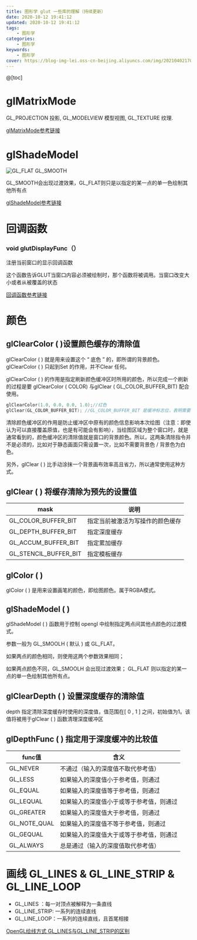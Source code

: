 ```yaml
---
title: 图形学 glut 一些库的理解（持续更新）
date: 2020-10-12 19:41:12
updated: 2020-10-12 19:41:12
tags:
	- 图形学
categories: 
    - 图形学
keywords:
    - 图形学
cover: https://blog-img-lei.oss-cn-beijing.aliyuncs.com/img/20210402170932.png
---
```



@[toc]
# glMatrixMode

GL_PROJECTION 投影, GL_MODELVIEW 模型视图, GL_TEXTURE 纹理.

[glMatrixMode参考链接](https://www.jianshu.com/p/6bd2f4628b37)

# glShadeModel

![GL_FLAT GL_SMOOTH](https://img-blog.csdnimg.cn/img_convert/58b470be7bd90b576e90e627a8f8f81e.png)

GL_SMOOTH会出现过渡效果，GL_FLAT则只是以指定的某一点的单一色绘制其他所有点

[glShadeModel参考链接](https://blog.csdn.net/chenqiai0/article/details/8316258)

# 回调函数

### void glutDisplayFunc（）

注册当前窗口的显示回调函数	

这个函数告诉GLUT当窗口内容必须被绘制时，那个函数将被调用。当窗口改变大小或者从被覆盖的状态

[回调函数参考链接](https://blog.csdn.net/xianhua7877/article/details/81271618)

# 颜色

## glClearColor ( )设置颜色缓存的清除值

glClearColor ( ) 就是用来设置这个 “  底色 ” 的，即所谓的背景颜色。glClearColor ( ) 只起到Set 的作用，并不Clear 任何。

glClearColor ( ) 的作用是指定刷新颜色缓冲区时所用的颜色，所以完成一个刷新的过程是要 glClearColor ( COLOR)  与glClear ( GL_COLOR_BUFFER_BIT) 配合使用。

```cpp
glClearColor(1.0, 0.0, 0.0, 1.0);//红色
glClear(GL_COLOR_BUFFER_BIT); //GL_COLOR_BUFFER_BIT 是缓冲标志位，表明需要清除的缓冲是颜色缓冲
```

清除颜色缓冲区的作用是防止缓冲区中原有的颜色信息影响本次绘图（注意：即使认为可以直接覆盖原值，也是有可能会有影响），当绘图区域为整个窗口时，就是通常看到的，颜色缓冲区的清除值就是窗口的背景颜色。所以，这两条清除指令并不是必须的，比如对于静态画面只需设置一次，比如不需要背景色 / 背景色为白色。

另外，glClear ( ) 比手动涂抹一个背景画布效率高且省力，所以通常使用这种方式。

## glClear ( ) 将缓存清除为预先的设置值

| **mask**              | **说明**                         |
| --------------------- | -------------------------------- |
| GL_COLOR_BUFFER_BIT   | 指定当前被激活为写操作的颜色缓存 |
| GL_DEPTH_BUFFER_BIT   | 指定深度缓存                     |
| GL_ACCUM_BUFFER_BIT   | 指定累加缓存                     |
| GL_STENCIL_BUFFER_BIT | 指定模板缓存                     |

## glColor ( )

glColor ( ) 是用来设置画笔的颜色，即绘图颜色。属于RGBA模式。

## glShadeModel ( )

glShadeModel ( ) 函数用于控制 opengl 中绘制指定两点间其他点颜色的过渡模式。

参数一般为 GL_SMOOLH ( 默认 ) 或 GL_FLAT。

如果两点的颜色相同，则使用这两个参数效果相同；

如果两点颜色不同，GL_SMOOLH  会出现过渡效果；  GL_FLAT 则以指定的某一点的单一色绘制其他所有点。

## glClearDepth ( ) 设置深度缓存的清除值

depth 指定清除深度缓存时使用的深度值，值范围在[ 0  , 1 ] 之间，初始值为1。该值将被用于glClear ( ) 函数清理深度缓冲区

## glDepthFunc ( ) 指定用于深度缓冲的比较值

| func值       | 含义                                     |
| ------------ | ---------------------------------------- |
| GL_NEVER     | 不通过（输入的深度值不取代参考值）       |
| GL_LESS      | 如果输入的深度值小于参考值，则通过       |
| GL_EQUAL     | 如果输入的深度值等于参考值，则通过       |
| GL_LEQUAL    | 如果输入的深度值小于或等于参考值，则通过 |
| GL_GREATER   | 如果输入的深度值大于参考值，则通过       |
| GL_NOTE_QUAL | 如果输入的深度值不等于参考值，则通过     |
| GL_GEQUAL    | 如果输入的深度值大于或等于参考值，则通过 |
| GL_ALWAYS    | 总是通过（输入的深度值取代参考值）       |

# 画线 GL_LINES & GL_LINE_STRIP & GL_LINE_LOOP

+ GL_LINES ：每一对顶点被解释为一条直线
+ GL_LINE_STRIP: 一系列的连续直线
+ GL_LINE_LOOP：一系列的连续直线，且首尾相接

[OpenGL绘线方式 GL_LINES与GL_LINE_STRIP的区别](https://blog.csdn.net/xiaoxiaoyusheng2012/article/details/44197283)